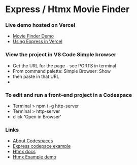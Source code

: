 # Express / Htmx Movie Finder

### Live demo hosted on Vercel
- [Movie Finder Demo](https://express-htmx-movie-finder-sqzr8eaj3-rolandlevy.vercel.app/)
- [Using Express in Vercel](https://vercel.com/guides/using-express-with-vercel)
    
### View the project in VS Code Simple browser
- Get the URL for the page - see PORTS in terminal
- From command palette: Simple Browser: Show
- then paste in that URL
- 
### To edit and run a front-end project in a Codespace
- Terminal > npm i -g http-server 
- Terminal > http-server
- click 'Open in Browser'

### Links
- [About Codespaces](https://docs.github.com/en/codespaces/getting-started/quickstart)
- [Express codepace example](https://github.com/github/codespaces-express/tree/main)
- [Htmx docs](https://htmx.org/docs)
- [Htmx Example demo](https://letsusetech.com/the-awesome-things-you-can-do-with-htmx)

